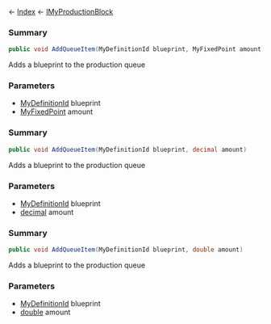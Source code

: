 ← [Index](Api-Index) ← [IMyProductionBlock](Sandbox.ModAPI.Ingame.IMyProductionBlock)

### Summary

```csharp
public void AddQueueItem(MyDefinitionId blueprint, MyFixedPoint amount)
```

Adds a blueprint to the production queue

### Parameters

* [MyDefinitionId](VRage.Game.MyDefinitionId) blueprint
* [MyFixedPoint](VRage.MyFixedPoint) amount
### Summary

```csharp
public void AddQueueItem(MyDefinitionId blueprint, decimal amount)
```

Adds a blueprint to the production queue

### Parameters

* [MyDefinitionId](VRage.Game.MyDefinitionId) blueprint
* [decimal](https://docs.microsoft.com/en-us/dotnet/api/system.decimal?view=netframework-4.6) amount
### Summary

```csharp
public void AddQueueItem(MyDefinitionId blueprint, double amount)
```

Adds a blueprint to the production queue

### Parameters

* [MyDefinitionId](VRage.Game.MyDefinitionId) blueprint
* [double](https://docs.microsoft.com/en-us/dotnet/api/system.double?view=netframework-4.6) amount

